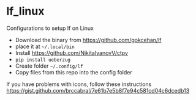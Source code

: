 # lf_linux
Configurations to setup lf on Linux  

- Download the binary from https://github.com/gokcehan/lf
- place it at `~/.local/bin`
- Install https://github.com/NikitaIvanovV/ctpv
- `pip install ueberzug`
- Create folder `~/.config/lf`
- Copy files from this repo into the config folder

If you have problems with icons, follow these instructions https://gist.github.com/brccabral/7e61b7e5b8f7e94c581cd04c6dcedb13

